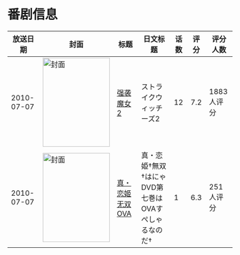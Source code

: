 # 番剧信息

|放送日期|封面|标题|日文标题|话数|评分|评分人数|
|---|---|---|---|---|---|---|
|2010-07-07|<img src="https://lain.bgm.tv/pic/cover/c/9b/2e/5651_0969e.jpg" alt="封面" style="width:150px;height:200px;object-fit:cover;">|[强袭魔女2](https://bangumi.tv/subject/5651)|ストライクウィッチーズ2|12|7.2|1883人评分|
|2010-07-07|<img src="https://lain.bgm.tv/pic/cover/c/60/7b/7183_GTt33.jpg" alt="封面" style="width:150px;height:200px;object-fit:cover;">|[真・恋姬无双 OVA](https://bangumi.tv/subject/7183)|真・恋姫†無双 †はにゃDVD第七巻はOVAすぺしゃるなのだ†|1|6.3|251人评分|
